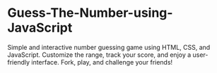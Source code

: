 # Guess-The-Number-using-JavaScript
Simple and interactive number guessing game using HTML, CSS, and JavaScript. Customize the range, track your score, and enjoy a user-friendly interface. Fork, play, and challenge your friends!
